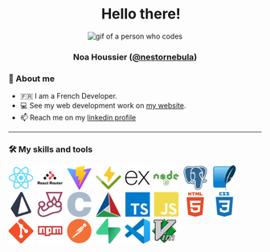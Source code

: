 <div id="toc" class="header" align="center">
  <ul><summary><h1>Hello there!</h1></summary></ul>
  <img src="https://i.giphy.com/media/v1.Y2lkPTc5MGI3NjExMnY0Y25razYwMnlrYTJ3MnYwMXB2OGN1ZGpwd2Yyb3BxejlkMXByMCZlcD12MV9pbnRlcm5hbF9naWZfYnlfaWQmY3Q9cw/jdPMeyv9rn0hZHh8n9/giphy.gif" alt="gif of a person who codes" width="200" height="200">
  <h3> Noa Houssier (<a href="https://github.com/NestorNebula">@nestornebula</a>)</h3>
</div>

### 👨 About me

- 🇫🇷 I am a French Developer.
- 💻 See my web development work on [my website](https://noahoussier.vercel.app/).
- 📫 Reach me on my [linkedin profile](https://www.linkedin.com/in/noahoussier)

---

### 🛠️ My skills and tools

<div class="skills">
  <img src="https://github.com/devicons/devicon/blob/master/icons/react/react-original.svg" width="50" height="50">&nbsp
  <img src="https://github.com/devicons/devicon/blob/master/icons/reactrouter/reactrouter-original-wordmark.svg" width="50" height="50">&nbsp
  <img src="https://github.com/devicons/devicon/blob/master/icons/vitejs/vitejs-original.svg" width="50" height="50">&nbsp
  <img src="https://github.com/devicons/devicon/blob/master/icons/vitest/vitest-original.svg" width="50" height="50">&nbsp
  <img src="https://github.com/devicons/devicon/blob/master/icons/express/express-original.svg" width="50" height="50">&nbsp
  <img src="https://github.com/devicons/devicon/blob/master/icons/nodejs/nodejs-plain-wordmark.svg" width="50" height="50">&nbsp
  <img src="https://github.com/devicons/devicon/blob/master/icons/postgresql/postgresql-plain.svg" width="50" height="50">&nbsp
  <img src="https://github.com/devicons/devicon/blob/master/icons/sqlite/sqlite-original.svg" width="50" height="50">&nbsp
  <img src="https://github.com/devicons/devicon/blob/master/icons/prisma/prisma-original.svg" width="50" height="50">&nbsp
  <img src="https://github.com/devicons/devicon/blob/master/icons/jest/jest-plain.svg" width="50" height="50">&nbsp
  <img src="https://github.com/devicons/devicon/blob/master/icons/c/c-original.svg" width="50" height="50">&nbsp
  <img src="https://github.com/devicons/devicon/blob/master/icons/cmake/cmake-original.svg" width="50" height="50">&nbsp
  <img src="https://github.com/devicons/devicon/blob/master/icons/typescript/typescript-plain.svg" width="50" height="50">&nbsp
  <img src="https://github.com/devicons/devicon/blob/master/icons/javascript/javascript-plain.svg" width="50" height="50">&nbsp
  <img src="https://github.com/devicons/devicon/blob/master/icons/html5/html5-plain-wordmark.svg" width="50" height="50">&nbsp
  <img src="https://github.com/devicons/devicon/blob/master/icons/css3/css3-plain-wordmark.svg" width="50" height="50">&nbsp
  <img src="https://github.com/devicons/devicon/blob/master/icons/git/git-plain.svg" width="50" height="50">&nbsp
  <img src="https://github.com/devicons/devicon/blob/master/icons/npm/npm-original-wordmark.svg" width="50" height="50">&nbsp
  <img src="https://github.com/devicons/devicon/blob/master/icons/postman/postman-plain.svg" width="50" height="50">&nbsp
  <img src="https://github.com/devicons/devicon/blob/master/icons/supabase/supabase-original.svg" width="50" height="50">&nbsp
  <img src="https://github.com/devicons/devicon/blob/master/icons/vscode/vscode-original.svg" width="50" height="50">
  <img src="https://github.com/devicons/devicon/blob/master/icons/vim/vim-original.svg" width="50" height="50">
</div>
